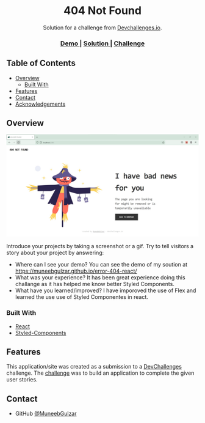 
<h1 align="center">404 Not Found</h1>

<div align="center">
   Solution for a challenge from  <a href="http://devchallenges.io" target="_blank">Devchallenges.io</a>.
</div>

<div align="center">
  <h3>
    <a href="https://muneebgulzar.github.io/error-404-react/">
      Demo
    </a>
    <span> | </span>
    <a href="https://github.com/MuneebGulzar/error-404-react">
      Solution
    </a>
    <span> | </span>
    <a href="https://devchallenges.io/challenges/wBunSb7FPrIepJZAg0sY">
      Challenge
    </a>
  </h3>
</div>

<!-- TABLE OF CONTENTS -->

## Table of Contents

- [Overview](#overview)
  - [Built With](#built-with)
- [Features](#features)
- [Contact](#contact)
- [Acknowledgements](#acknowledgements)

<!-- OVERVIEW -->

## Overview

![screenshot](https://github.com/MuneebGulzar/error-404-react/blob/gh-pages/static/media/desktop.jpg)

Introduce your projects by taking a screenshot or a gif. Try to tell visitors a story about your project by answering:

- Where can I see your demo?
  You can see the demo of my soution at https://muneebgulzar.github.io/error-404-react/
- What was your experience?
  It has been great experience doing this challange as it has helped me know better Styled Components.
- What have you learned/improved?
  I have imporoved the use of Flex and learned the use use of Styled Componentes in react.

### Built With

<!-- This section should list any major frameworks that you built your project using. Here are a few examples.-->

- [React](https://reactjs.org/)
- [Styled-Components](https://styled-components.com/)

## Features

<!-- List the features of your application or follow the template. Don't share the figma file here :) -->

This application/site was created as a submission to a [DevChallenges](https://devchallenges.io/challenges) challenge. The [challenge](https://devchallenges.io/challenges/wBunSb7FPrIepJZAg0sY) was to build an application to complete the given user stories.



## Contact


- GitHub [@MuneebGulzar](https://github.com/MuneebGulzar)

